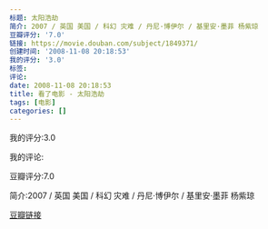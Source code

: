```yaml
---
标题: 太阳浩劫
简介: 2007 / 英国 美国 / 科幻 灾难 / 丹尼·博伊尔 / 基里安·墨菲 杨紫琼
豆瓣评分: '7.0'
链接: https://movie.douban.com/subject/1849371/
创建时间: '2008-11-08 20:18:53'
我的评分: '3.0'
标签:
评论:
date: 2008-11-08 20:18:53
title: 看了电影 - 太阳浩劫
tags: [电影]
categories: []
---
```


我的评分:3.0

我的评论:

豆瓣评分:7.0

简介:2007 / 英国 美国 / 科幻 灾难 / 丹尼·博伊尔 / 基里安·墨菲 杨紫琼

[豆瓣链接](https://movie.douban.com/subject/1849371/)

